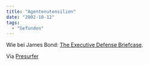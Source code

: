 ```yaml
---
title: "Agentenutensilien"
date: "2002-10-12"
tags:
  - "Gefunden"
---
```


Wie bei James Bond: [The Executive Defense Briefcase](https://web.archive.org/web/20040902183333/http://www.executivedefense.com/ "executivedefense.com [english]").

Via [Presurfer](https://web.archive.org/web/20040902183333/http://presurfer.meepzorp.com/archive/2002_10_06_archive.html)
